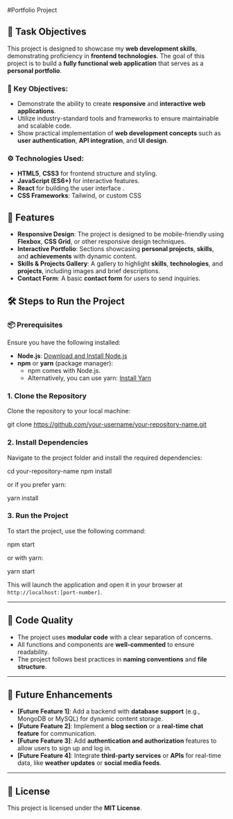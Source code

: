  #Portfolio Project

## 🚀 Task Objectives

This project is designed to showcase my **web development skills**, demonstrating proficiency in **frontend technologies**. The goal of this project is to build a **fully functional web application** that serves as a **personal portfolio**.

### 🎯 Key Objectives:
- Demonstrate the ability to create **responsive** and **interactive web applications**.
- Utilize industry-standard tools and frameworks to ensure maintainable and scalable code.
- Show practical implementation of **web development concepts** such as **user authentication**, **API integration**, and **UI design**.

### ⚙️ Technologies Used:
- **HTML5**, **CSS3** for frontend structure and styling.
- **JavaScript (ES6+)** for interactive features.
- **React** for building the user interface .
- **CSS Frameworks**: Tailwind, or custom CSS 

## 🌟 Features

- **Responsive Design**: The project is designed to be mobile-friendly using **Flexbox**, **CSS Grid**, or other responsive design techniques.
- **Interactive Portfolio**: Sections showcasing **personal projects**, **skills**, and **achievements** with dynamic content.
- **Skills & Projects Gallery**: A gallery to highlight **skills**, **technologies**, and **projects**, including images and brief descriptions.
- **Contact Form**: A basic **contact form** for users to send inquiries.


## 🛠️ Steps to Run the Project

### 📦 Prerequisites
Ensure you have the following installed:
- **Node.js**: [Download and Install Node.js](https://nodejs.org/)
- **npm** or **yarn** (package manager):
  - npm comes with Node.js.
  - Alternatively, you can use yarn: [Install Yarn](https://yarnpkg.com/)

### 1. Clone the Repository
Clone the repository to your local machine:

git clone https://github.com/your-username/your-repository-name.git


### 2. Install Dependencies
Navigate to the project folder and install the required dependencies:

cd your-repository-name
npm install

or if you prefer yarn:

yarn install


### 3. Run the Project
To start the project, use the following command:

npm start

or with yarn:

yarn start

This will launch the application and open it in your browser at `http://localhost:[port-number]`.

---

## 📝 Code Quality

- The project uses **modular code** with a clear separation of concerns.
- All functions and components are **well-commented** to ensure readability.
- The project follows best practices in **naming conventions** and **file structure**.

---

## 🚀 Future Enhancements

- **[Future Feature 1]**: Add a backend with **database support** (e.g., MongoDB or MySQL) for dynamic content storage.
- **[Future Feature 2]**: Implement a **blog section** or a **real-time chat feature** for communication.
- **[Future Feature 3]**: Add **authentication and authorization** features to allow users to sign up and log in.
- **[Future Feature 4]**: Integrate **third-party services** or **APIs** for real-time data, like **weather updates** or **social media feeds**.

---

## 📜 License

This project is licensed under the **MIT License**. 
